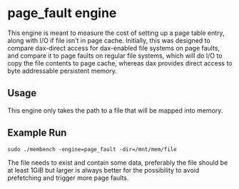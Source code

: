 # page_fault engine

This engine is meant to measure the cost of setting up a page table entry, along with I/O if file isn't in page cache. Initially, this was designed to compare dax-direct access for dax-enabled file systems on page faults, and compare it to page faults on regular file systems, which will do I/O to copy the file contents to page cache, whereas dax provides direct access to byte addressable persistent memory.

## Usage

This engine only takes the path to a file that will be mapped into memory.

## Example Run

```shell
sudo ./membench -engine=page_fault -dir=/mnt/mem/file
```

The file needs to exist and contain some data, preferably the file should be at least 1GiB but larger is always better for the possibility to avoid prefetching and trigger more page faults.
